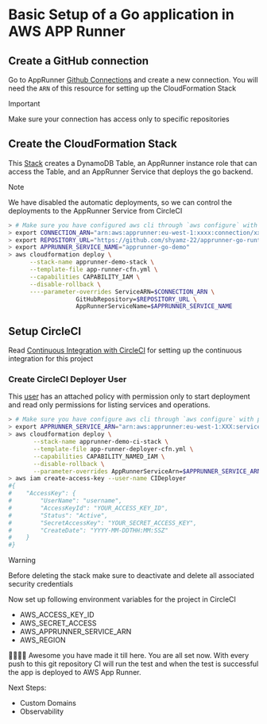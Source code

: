 # Basic Setup of a Go application in AWS APP Runner

## Create a GitHub connection

Go to AppRunner [Github Connections] and create a new connection. You will need the `ARN` of this resource for setting up
the CloudFormation Stack

> [!IMPORTANT]  
> Make sure your connection has access only to specific repositories

## Create the CloudFormation Stack

This [Stack](app-runner-cfn.yml) creates a DynamoDB Table, an AppRunner instance role that can access the Table, and an AppRunner Service
that deploys the go backend. 

> [!NOTE]  
> We have disabled the automatic deployments, so we can control the deployments to the AppRunner Service from CircleCI

```bash
> # Make sure you have configured aws cli through `aws configure` with proper credentials
> export CONNECTION_ARN="arn:aws:apprunner:eu-west-1:xxxx:connection/xxx/xxx" # <- Copy this from connection created above
> export REPOSITORY_URL="https://github.com/shyamz-22/apprunner-go-runtime-app"
> export APPRUNNER_SERVICE_NAME="apprunner-go-demo"
> aws cloudformation deploy \
      --stack-name apprunner-demo-stack \
      --template-file app-runner-cfn.yml \
      --capabilities CAPABILITY_IAM \
      --disable-rollback \
      ----parameter-overrides ServiceARN=$CONNECTION_ARN \
                   GitHubRepository=$REPOSITORY_URL \
                   AppRunnerServiceName=$APPRUNNER_SERVICE_NAME
```

## Setup CircleCI

Read [Continuous Integration with CircleCI] for setting up the continuous integration for this project

### Create CircleCI Deployer User
This [user](app-runner-deployer-cfn.yml) has an attached policy with permission only to start deployment and read only permissions for listing services and operations.

```bash
> # Make sure you have configure aws cli through `aws configure` with proper credentials
> export APPRUNNER_SERVICE_ARN="arn:aws:apprunner:eu-west-1:XXX:service/xxx/xxx" # <- Copy this from service created above
> aws cloudformation deploy \
       --stack-name apprunner-demo-ci-stack \
       --template-file app-runner-deployer-cfn.yml \
       --capabilities CAPABILITY_NAMED_IAM \
       --disable-rollback \
       --parameter-overrides AppRunnerServiceArn=$APPRUNNER_SERVICE_ARN
> aws iam create-access-key --user-name CIDeployer
#{
#    "AccessKey": {
#        "UserName": "username",
#        "AccessKeyId": "YOUR_ACCESS_KEY_ID",
#        "Status": "Active",
#        "SecretAccessKey": "YOUR_SECRET_ACCESS_KEY",
#        "CreateDate": "YYYY-MM-DDTHH:MM:SSZ"
#    }
#}
```
> [!WARNING]  
> Before deleting the stack make sure to deactivate and delete all associated security credentials

Now set up following environment variables for the project in CircleCI

- AWS_ACCESS_KEY_ID
- AWS_SECRET_ACCESS
- AWS_APPRUNNER_SERVICE_ARN
- AWS_REGION

🥳💃💃🥳 Awesome you have made it till here. You are all set now. With every push to this git repository
CI will run the test and when the test is successful the app is deployed to AWS App Runner.

Next Steps:
- Custom Domains
- Observability

[Github Connections]: https://eu-west-1.console.aws.amazon.com/apprunner/home?region=eu-west-1#/connections
[Continuous Integration with CircleCI]: https://circleci.com/blog/setting-up-continuous-integration-with-github/
